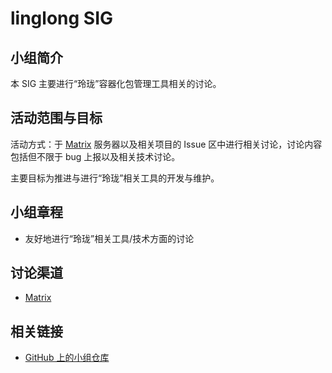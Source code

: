 # linglong SIG

## 小组简介

本 SIG 主要进行“玲珑”容器化包管理工具相关的讨论。

## 活动范围与目标

活动方式：于 [Matrix](https://matrix.to/#/#linglong:matrix.org) 服务器以及相关项目的 Issue 区中进行相关讨论，讨论内容包括但不限于 bug 上报以及相关技术讨论。

主要目标为推进与进行“玲珑”相关工具的开发与维护。

## 小组章程

- 友好地进行“玲珑”相关工具/技术方面的讨论

## 讨论渠道

- [Matrix](https://matrix.to/#/#linglong:matrix.org)

## 相关链接

- [GitHub 上的小组仓库](https://github.com/deepin-community/sig-linglong)
